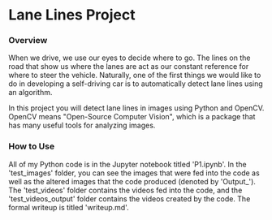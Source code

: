 # Lane Lines Project

### Overview
When we drive, we use our eyes to decide where to go. The lines on the road that show us where the lanes are act as our constant reference for where to steer the vehicle. Naturally, one of the first things we would like to do in developing a self-driving car is to automatically detect lane lines using an algorithm.

In this project you will detect lane lines in images using Python and OpenCV. OpenCV means "Open-Source Computer Vision", which is a package that has many useful tools for analyzing images.

### How to Use
All of my Python code is in the Jupyter notebook titled 'P1.ipynb'. In the 'test_images' folder, you can see the images that were fed into the code as well as the altered images that the code produced (denoted by 'Output_'). The 'test_videos' folder contains the videos fed into the code, and the 'test_videos_output' folder contains the videos created by the code. The formal writeup is titled 'writeup.md'.
